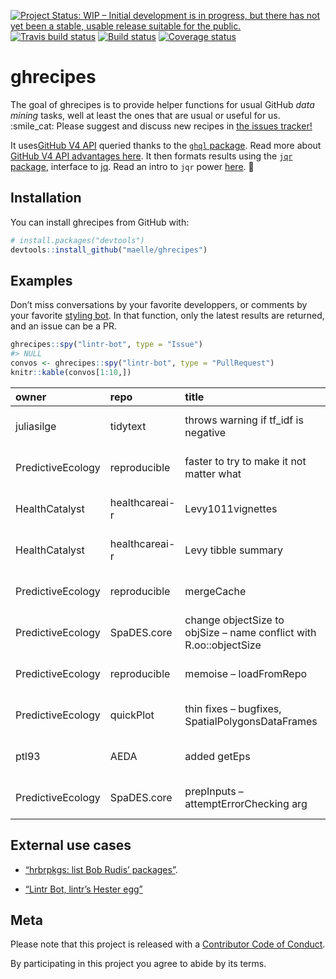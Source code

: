 
<!-- README.md is generated from README.Rmd. Please edit that file -->

[![Project Status: WIP – Initial development is in progress, but there
has not yet been a stable, usable release suitable for the
public.](http://www.repostatus.org/badges/latest/wip.svg)](http://www.repostatus.org/#wip)
[![Travis build
status](https://travis-ci.org/maelle/ghrecipes.svg?branch=master)](https://travis-ci.org/maelle/ghrecipes)
[![Build
status](https://ci.appveyor.com/api/projects/status/8bh3hpjevms1rni0?svg=true)](https://ci.appveyor.com/project/ropensci/ghrecipes)
[![Coverage
status](https://codecov.io/gh/maelle/ghrecipes/branch/master/graph/badge.svg)](https://codecov.io/github/maelle/ghrecipes?branch=master)

# ghrecipes

The goal of ghrecipes is to provide helper functions for usual GitHub
*data mining* tasks, well at least the ones that are usual or useful for
us. :smile\_cat: Please suggest and discuss new recipes in [the issues
tracker\!](https://github.com/maelle/ghrecipes/issues)

It uses[GitHub V4 API](https://developer.github.com/v4/) queried thanks
to the [`ghql` package](https://github.com/ropensci/ghql). Read more
about [GitHub V4 API advantages
here](https://developer.github.com/v4/#why-is-github-using-graphql). It
then formats results using the [`jqr`
package](https://github.com/ropensci/jqr), interface to
[jq](https://stedolan.github.io/jq/). Read an intro to `jqr` power
[here](http://www.carlboettiger.info/2017/12/11/data-rectangling-with-jq/).
:rocket:

## Installation

You can install ghrecipes from GitHub with:

``` r
# install.packages("devtools")
devtools::install_github("maelle/ghrecipes")
```

## Examples

Don’t miss conversations by your favorite developpers, or comments by
your favorite [styling bot](https://github.com/lintr-bot). In that
function, only the latest results are returned, and an issue can be a
PR.

``` r
ghrecipes::spy("lintr-bot", type = "Issue")
#> NULL
convos <- ghrecipes::spy("lintr-bot", type = "PullRequest")
knitr::kable(convos[1:10,])
```

| owner             | repo           | title                                                              | created\_at         | state  | author        | url                                                                                                                                 | no\_comments |   id |
| :---------------- | :------------- | :----------------------------------------------------------------- | :------------------ | :----- | :------------ | :---------------------------------------------------------------------------------------------------------------------------------- | -----------: | ---: |
| juliasilge        | tidytext       | throws warning if tf\_idf is negative                              | 2018-04-03 19:55:32 | OPEN   | EmilHvitfeldt | <a href='https://github.com/juliasilge/tidytext/pull/112'>https://github.com/juliasilge/tidytext/pull/112</a>                       |            3 |  112 |
| PredictiveEcology | reproducible   | faster to try to make it not matter what                           | 2018-04-03 06:03:17 | MERGED | eliotmcintire | <a href='https://github.com/PredictiveEcology/reproducible/pull/21'>https://github.com/PredictiveEcology/reproducible/pull/21</a>   |            2 |   21 |
| HealthCatalyst    | healthcareai-r | Levy1011vignettes                                                  | 2018-04-02 17:50:18 | MERGED | michaellevy   | <a href='https://github.com/HealthCatalyst/healthcareai-r/pull/1012'>https://github.com/HealthCatalyst/healthcareai-r/pull/1012</a> |            4 | 1012 |
| HealthCatalyst    | healthcareai-r | Levy tibble summary                                                | 2018-04-01 18:10:54 | MERGED | michaellevy   | <a href='https://github.com/HealthCatalyst/healthcareai-r/pull/1002'>https://github.com/HealthCatalyst/healthcareai-r/pull/1002</a> |            3 | 1002 |
| PredictiveEcology | reproducible   | mergeCache                                                         | 2018-03-29 18:29:33 | MERGED | eliotmcintire | <a href='https://github.com/PredictiveEcology/reproducible/pull/18'>https://github.com/PredictiveEcology/reproducible/pull/18</a>   |            2 |   18 |
| PredictiveEcology | SpaDES.core    | change objectSize to objSize – name conflict with R.oo::objectSize | 2018-03-26 23:48:22 | MERGED | eliotmcintire | <a href='https://github.com/PredictiveEcology/SpaDES.core/pull/57'>https://github.com/PredictiveEcology/SpaDES.core/pull/57</a>     |            1 |   57 |
| PredictiveEcology | reproducible   | memoise – loadFromRepo                                             | 2018-03-26 17:41:25 | MERGED | eliotmcintire | <a href='https://github.com/PredictiveEcology/reproducible/pull/17'>https://github.com/PredictiveEcology/reproducible/pull/17</a>   |            3 |   17 |
| PredictiveEcology | quickPlot      | thin fixes – bugfixes, SpatialPolygonsDataFrames                   | 2018-03-26 05:32:12 | MERGED | eliotmcintire | <a href='https://github.com/PredictiveEcology/quickPlot/pull/13'>https://github.com/PredictiveEcology/quickPlot/pull/13</a>         |            2 |   13 |
| ptl93             | AEDA           | added getEps                                                       | 2018-03-25 17:12:44 | MERGED | MiGraber      | <a href='https://github.com/ptl93/AEDA/pull/39'>https://github.com/ptl93/AEDA/pull/39</a>                                           |            5 |   39 |
| PredictiveEcology | SpaDES.core    | prepInputs – attemptErrorChecking arg                              | 2018-03-25 06:32:04 | MERGED | eliotmcintire | <a href='https://github.com/PredictiveEcology/SpaDES.core/pull/56'>https://github.com/PredictiveEcology/SpaDES.core/pull/56</a>     |            1 |   56 |

## External use cases

  - [“hrbrpkgs: list Bob Rudis’
    packages”](http://www.masalmon.eu/2018/03/04/hrbrpkgs/).

  - [“Lintr Bot, lintr’s Hester
    egg”](http://www.masalmon.eu/2018/03/30/lintr-bot/)

## Meta

Please note that this project is released with a [Contributor Code of
Conduct](CODE_OF_CONDUCT.md).

By participating in this project you agree to abide by its terms.

